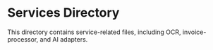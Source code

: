 # Services Directory

This directory contains service-related files, including OCR, invoice-processor, and AI adapters.
